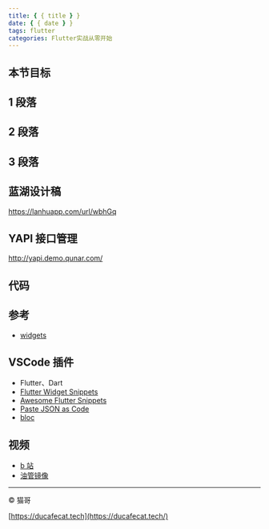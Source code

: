 ```yaml
---
title: { { title } }
date: { { date } }
tags: flutter
categories: Flutter实战从零开始
---
```


## 本节目标

## 1 段落

## 2 段落

## 3 段落

## 蓝湖设计稿

https://lanhuapp.com/url/wbhGq

## YAPI 接口管理

http://yapi.demo.qunar.com/

## 代码

## 参考

- [widgets](https://flutter.dev/docs/development/ui/widgets)

## VSCode 插件

- Flutter、Dart
- [Flutter Widget Snippets](https://marketplace.visualstudio.com/items?itemName=alexisvt.flutter-snippets)
- [Awesome Flutter Snippets](https://marketplace.visualstudio.com/items?itemName=Nash.awesome-flutter-snippets)
- [Paste JSON as Code](https://marketplace.visualstudio.com/items?itemName=quicktype.quicktype)
- [bloc](https://marketplace.visualstudio.com/items?itemName=FelixAngelov.bloc)

## 视频

- [b 站](https://space.bilibili.com/404904528/channel/detail?cid=106755)
- [油管镜像](https://www.youtube.com/watch?v=Uucg6GGGBsY&list=PL274L1n86T80VZR30KaLOKV6jqwTq5E8D)

---

© 猫哥

[https://ducafecat.tech](https://ducafecat.tech/)
